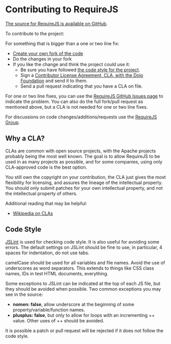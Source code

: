 # Contributing to RequireJS

[The source for RequireJS is available on GitHub](http://github.com/jrburke/requirejs).

To contribute to the project:

For something that is bigger than a one or two line fix:

* [Create your own fork of the code](http://help.github.com/forking/)
* Do the changes in your fork
* If you like the change and think the project could use it:
    * Be sure you have followed [the code style for the project](#codestyle).
    * Sign a [Contributor License Agreement, CLA, with the Dojo Foundation](http://www.dojofoundation.org/about/cla/) and send it to them.
    * Send a pull request indicating that you have a CLA on file.

For one or two line fixes, you can use the [RequireJS GitHub Issues page](http://github.com/jrburke/requirejs/issues) to indicate the problem. You can also do the full fork/pull request as mentioned above, but a CLA is not needed for one or two line fixes.

For discussions on code changes/additions/requests use the [RequireJS Group](http://groups.google.com/group/requirejs).

## <a name="#whycla">Why a CLA?</a>

CLAs are common with open source projects, with the Apache projects probably being the most well known. The goal is to allow RequireJS to be used in as many projects as possible, and for some companies, using only CLA-approved code is the best option.

You still own the copyright on your contribution, the CLA just gives the most flexibility for licensing, and assures the lineage of the intellectual property. You should only submit patches for your own intellectual property, and not the intellectual property of others.

Additional reading that may be helpful:

* [Wikipedia on CLAs](http://en.wikipedia.org/wiki/Contributor_License_Agreement)

## <a name="codestyle">Code Style</a>

[JSLint](http://jslint.com/) is used for checking code style. It is also useful for avoiding some errors. The default settings on JSLint should be fine to use, in particular, 4 spaces for indentation, do not use tabs.

camelCase should be used for all variables and file names. Avoid the use of underscores as word separators. This extends to things like CSS class names, IDs in test HTML documents, everything.

Some exceptions to JSLint can be indicated at the top of each JS file, but they should be avoided when possible. Two common exceptions you may see in the source:

* **nomen: false**, allow underscore at the beginning of some property/variable/function names.
* **plusplus: false**, but only to allow for loops with an incrementing ++ value. Other uses of ++ should be avoided.

It is possible a patch or pull request will be rejected if it does not follow the code style.
